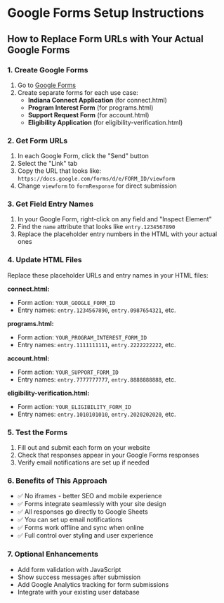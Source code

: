 
# Google Forms Setup Instructions

## How to Replace Form URLs with Your Actual Google Forms

### 1. Create Google Forms
1. Go to [Google Forms](https://forms.google.com)
2. Create separate forms for each use case:
   - **Indiana Connect Application** (for connect.html)
   - **Program Interest Form** (for programs.html)
   - **Support Request Form** (for account.html)
   - **Eligibility Application** (for eligibility-verification.html)

### 2. Get Form URLs
1. In each Google Form, click the "Send" button
2. Select the "Link" tab
3. Copy the URL that looks like: `https://docs.google.com/forms/d/e/FORM_ID/viewform`
4. Change `viewform` to `formResponse` for direct submission

### 3. Get Field Entry Names
1. In your Google Form, right-click on any field and "Inspect Element"
2. Find the `name` attribute that looks like `entry.1234567890`
3. Replace the placeholder entry numbers in the HTML with your actual ones

### 4. Update HTML Files
Replace these placeholder URLs and entry names in your HTML files:

**connect.html:**
- Form action: `YOUR_GOOGLE_FORM_ID` 
- Entry names: `entry.1234567890`, `entry.0987654321`, etc.

**programs.html:**
- Form action: `YOUR_PROGRAM_INTEREST_FORM_ID`
- Entry names: `entry.1111111111`, `entry.2222222222`, etc.

**account.html:**
- Form action: `YOUR_SUPPORT_FORM_ID`
- Entry names: `entry.7777777777`, `entry.8888888888`, etc.

**eligibility-verification.html:**
- Form action: `YOUR_ELIGIBILITY_FORM_ID`
- Entry names: `entry.1010101010`, `entry.2020202020`, etc.

### 5. Test the Forms
1. Fill out and submit each form on your website
2. Check that responses appear in your Google Forms responses
3. Verify email notifications are set up if needed

### 6. Benefits of This Approach
- ✅ No iframes - better SEO and mobile experience
- ✅ Forms integrate seamlessly with your site design
- ✅ All responses go directly to Google Sheets
- ✅ You can set up email notifications
- ✅ Forms work offline and sync when online
- ✅ Full control over styling and user experience

### 7. Optional Enhancements
- Add form validation with JavaScript
- Show success messages after submission
- Add Google Analytics tracking for form submissions
- Integrate with your existing user database
